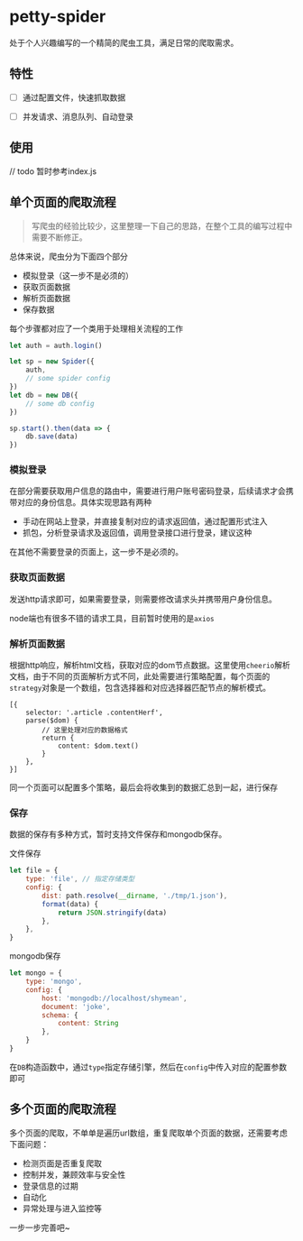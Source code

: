 petty-spider
===

处于个人兴趣编写的一个精简的爬虫工具，满足日常的爬取需求。


## 特性
* [ ] 通过配置文件，快速抓取数据
* [ ] 并发请求、消息队列、自动登录


## 使用
// todo 暂时参考index.js

## 单个页面的爬取流程
> 写爬虫的经验比较少，这里整理一下自己的思路，在整个工具的编写过程中需要不断修正。

总体来说，爬虫分为下面四个部分
* 模拟登录（这一步不是必须的）
* 获取页面数据
* 解析页面数据
* 保存数据

每个步骤都对应了一个类用于处理相关流程的工作
```js
let auth = auth.login()

let sp = new Spider({
    auth,
    // some spider config
})
let db = new DB({
    // some db config
})

sp.start().then(data => {
    db.save(data)
})
```


### 模拟登录
在部分需要获取用户信息的路由中，需要进行用户账号密码登录，后续请求才会携带对应的身份信息。具体实现思路有两种
* 手动在网站上登录，并直接复制对应的请求返回值，通过配置形式注入
* 抓包，分析登录请求及返回值，调用登录接口进行登录，建议这种

在其他不需要登录的页面上，这一步不是必须的。

### 获取页面数据
发送http请求即可，如果需要登录，则需要修改请求头并携带用户身份信息。

node端也有很多不错的请求工具，目前暂时使用的是`axios`

### 解析页面数据
根据http响应，解析html文档，获取对应的dom节点数据。这里使用`cheerio`解析文档，由于不同的页面解析方式不同，此处需要进行策略配置，每个页面的`strategy`对象是一个数组，包含选择器和对应选择器匹配节点的解析模式。
```
[{
    selector: '.article .contentHerf',
    parse($dom) {
        // 这里处理对应的数据格式
        return {
            content: $dom.text()
        }
    },
}]
```
同一个页面可以配置多个策略，最后会将收集到的数据汇总到一起，进行保存

### 保存
数据的保存有多种方式，暂时支持文件保存和mongodb保存。

文件保存
```js
let file = {
    type: 'file', // 指定存储类型
    config: {
        dist: path.resolve(__dirname, './tmp/1.json'),
        format(data) {
            return JSON.stringify(data)
        },
    },
}
```

mongodb保存
```js
let mongo = {
    type: 'mongo',
    config: {
        host: 'mongodb://localhost/shymean',
        document: 'joke',
        schema: {
            content: String
        },
    }
}
```
在`DB`构造函数中，通过`type`指定存储引擎，然后在`config`中传入对应的配置参数即可

## 多个页面的爬取流程
多个页面的爬取，不单单是遍历url数组，重复爬取单个页面的数据，还需要考虑下面问题：
* 检测页面是否重复爬取
* 控制并发，兼顾效率与安全性
* 登录信息的过期
* 自动化
* 异常处理与进入监控等

一步一步完善吧~


